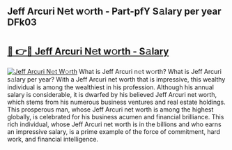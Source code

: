 ## Jeff Arcuri N𝚎t w𝚘rth - Part-pfY S𝚊lary per year DFk03

# <h2><a href="http://gc26qpw.nevu.top/?p=Jeff+Arcuri">🔗 👉🔴 Jeff Arcuri N𝚎t w𝚘rth - S𝚊lary</a></h2>

[![Jeff Arcuri N𝚎t W𝚘rth](https://i.imgur.com/Oavwk0R.jpeg)](http://gc26qpw.nevu.top/?p=Jeff+Arcuri)
What is Jeff Arcuri n𝚎t w𝚘rth? What is Jeff Arcuri s𝚊lary per year?
With a Jeff Arcuri net worth that is impressive, this wealthy individual is among the wealthiest in his profession. Although his annual salary is considerable, it is dwarfed by his believed Jeff Arcuri net worth, which stems from his numerous business ventures and real estate holdings. This prosperous man, whose Jeff Arcuri net worth is among the highest globally, is celebrated for his business acumen and financial brilliance. This rich individual, whose Jeff Arcuri net worth is in the billions and who earns an impressive salary, is a prime example of the force of commitment, hard work, and financial intelligence.
